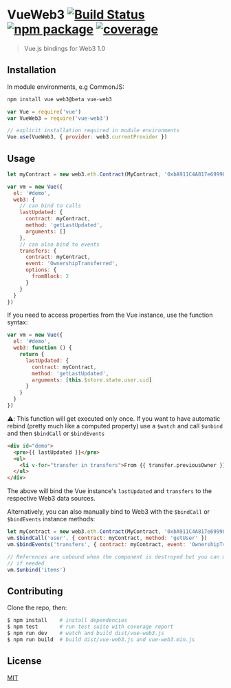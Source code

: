 # VueWeb3 [![Build Status](https://img.shields.io/circleci/project/morrislaptop/vue-web3.svg)](https://circleci.com/gh/morrislaptop/vue-web3) [![npm package](https://img.shields.io/npm/v/vue-web3.svg)](https://www.npmjs.com/package/vue-web3) [![coverage](https://img.shields.io/codecov/c/github/morrislaptop/vue-web3.svg)](https://codecov.io/github/morrislaptop/vue-web3)

> Vue.js bindings for Web3 1.0

## Installation

In module environments, e.g CommonJS:

  ``` bash
  npm install vue web3@beta vue-web3
  ```

  ``` js
  var Vue = require('vue')
  var VueWeb3 = require('vue-web3')

  // explicit installation required in module environments
  Vue.use(VueWeb3, { provider: web3.currentProvider })
  ```

## Usage

``` js
let myContract = new web3.eth.Contract(MyContract, '0xbA911C4A817e69998Ffd3626d3c5366038e8480F')

var vm = new Vue({
  el: '#demo',
  web3: {
    // can bind to calls
    lastUpdated: {
      contract: myContract,
      method: 'getLastUpdated',
      arguments: []
    },
    // can also bind to events
    transfers: {
      contract: myContract,
      event: 'OwnershipTransferred',
      options: {
        fromBlock: 2
      }
    }
  }
})
```

If you need to access properties from the Vue instance, use the function syntax:

```js
var vm = new Vue({
  el: '#demo',
  web3: function () {
    return {
      lastUpdated: {
        contract: myContract,
        method: 'getLastUpdated',
        arguments: [this.$store.state.user.uid]
      }
    }
  }
})
```

⚠️: This function will get executed only once. If you want to have automatic rebind (pretty much like a computed property) use a `$watch` and call `$unbind` and then `$bindCall` or `$bindEvents`

``` html
<div id="demo">
  <pre>{{ lastUpdated }}</pre>
  <ul>
    <li v-for="transfer in transfers">From {{ transfer.previousOwner }} to {{ transfer.newOwner }}</li>
  </ul>
</div>
```

The above will bind the Vue instance's `lastUpdated` and `transfers` to the respective Web3 data sources.

Alternatively, you can also manually bind to Web3 with the `$bindCall` or `$bindEvents` instance methods:

``` js
let myContract = new web3.eth.Contract(MyContract, '0xbA911C4A817e69998Ffd3626d3c5366038e8480F')
vm.$bindCall('user', { contract: myContract, method: 'getUser' })
vm.$bindEvents('transfers', { contract: myContract, event: 'OwnershipTransferred' })

// References are unbound when the component is destroyed but you can manually unbind a reference
// if needed
vm.$unbind('items')
```

## Contributing

Clone the repo, then:

```bash
$ npm install    # install dependencies
$ npm test       # run test suite with coverage report
$ npm run dev    # watch and build dist/vue-web3.js
$ npm run build  # build dist/vue-web3.js and vue-web3.min.js
```

## License

[MIT](http://opensource.org/licenses/MIT)